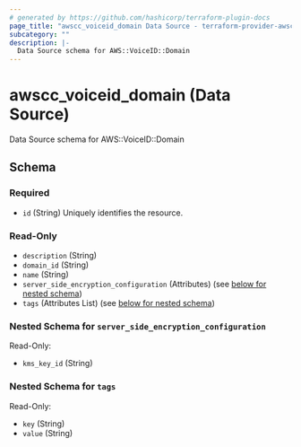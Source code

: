 ```yaml
---
# generated by https://github.com/hashicorp/terraform-plugin-docs
page_title: "awscc_voiceid_domain Data Source - terraform-provider-awscc"
subcategory: ""
description: |-
  Data Source schema for AWS::VoiceID::Domain
---
```


# awscc_voiceid_domain (Data Source)

Data Source schema for AWS::VoiceID::Domain



<!-- schema generated by tfplugindocs -->
## Schema

### Required

- `id` (String) Uniquely identifies the resource.

### Read-Only

- `description` (String)
- `domain_id` (String)
- `name` (String)
- `server_side_encryption_configuration` (Attributes) (see [below for nested schema](#nestedatt--server_side_encryption_configuration))
- `tags` (Attributes List) (see [below for nested schema](#nestedatt--tags))

<a id="nestedatt--server_side_encryption_configuration"></a>
### Nested Schema for `server_side_encryption_configuration`

Read-Only:

- `kms_key_id` (String)


<a id="nestedatt--tags"></a>
### Nested Schema for `tags`

Read-Only:

- `key` (String)
- `value` (String)
